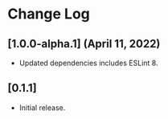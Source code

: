 # Change Log

## [1.0.0-alpha.1] (April 11, 2022)

* Updated dependencies includes ESLint 8.

## [0.1.1]

* Initial release.

